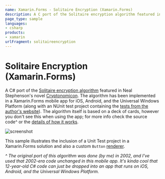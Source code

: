 ```yaml
---
name: Xamarin.Forms - Solitaire Encryption (Xamarin.Forms)
description: A C port of the Solitaire encryption algorithm featured in Neal Stephenson's novel Cryptonomicon. The algorithm has been implemented in a...
page_type: sample
languages:
- csharp
products:
- xamarin
urlFragment: solitaireencryption
---
```

# Solitaire Encryption (Xamarin.Forms)

A C# port of the [Solitaire encryption algorithm](https://www.schneier.com/solitaire.html) featured in Neal Stephenson's novel [Cryptonomicon](http://en.wikipedia.org/wiki/Cryptonomicon). The algorithm has been implemented in a Xamarin.Forms mobile app for iOS, Android, and the Universal Windows Platform (along with an NUnit test project containing the [tests from the author's website](https://www.schneier.com/code/sol-test.txt)). The algorithm itself is based on a deck of cards, however you don't see this when using the app; for more info check the source code^ or the [details of how it works](https://www.schneier.com/solitaire.html).

![screenshot](https://raw.githubusercontent.com/xamarin/xamarin-forms-samples/master/SolitaireEncryption/Screenshots/all-sml.png "Colors")

This sample illustrates the inclusion of a Unit Test project in a Xamarin.Forms solution and also a custom `Button` [renderer](https://docs.microsoft.com/xamarin/xamarin-forms/app-fundamentals/custom-renderer/).

*^ The original port of this algorithm was done (by me) in 2002, and I've used that 2002-era code unchanged in this mobile app. It's kinda cool that 12-year-old C# code can just be dropped into an app that runs on iOS, Android, and the Universal Windows Platform.*

